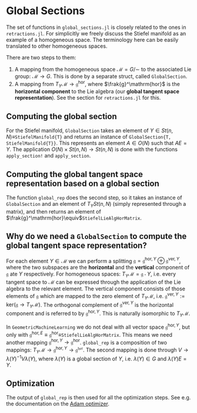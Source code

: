 # Global Sections

The set of functions in `global_sections.jl` is closely related to the ones in `retractions.jl`. For simplicitly we freely discuss the Stiefel manifold as an example of a homogeneous space. The terminology here can be easily translated to other homogeneous spaces. 

There are two steps to them: 
1. A mapping from the homogeneous space $\mathcal{M}=G/\sim$ to the associated Lie group: $\mathcal{M}\to{}G$. This is done by a separate struct, called `GlobalSection`.
2. A mapping from $T_Y\mathcal{M}\to\mathfrak{g}^\mathrm{hor}$, where $\frak{g}^\mathrm{hor}$ is the **horizontal component** to the Lie algebra (our **global tangent space representation**). See the section for `retractions.jl` for this. 

## Computing the global section
For the Stiefel manifold, `GlobalSection` takes an element of $Y\in{}St(n,N)\equiv$`StiefelManifold{T}` and returns an instance of `GlobalSection{T, StiefelManifold{T}}`. This represents an element $A\in{}O(N)$ such that $AE = Y$. The application $O(N)\times{}St(n,N)\to{}St(n,N)$ is done with the functions `apply_section!` and `apply_section`.

## Computing the global tangent space representation based on a global section

The function `global_rep` does the second step, so it takes an instance of `GlobalSection` and an element of $T_YSt(n,N)$ (simply represented through a matrix), and then returns an element of $\frak{g}^\mathrm{hor}\equiv$`StiefelLieAlgHorMatrix`.

## Why do we need a `GlobalSection` to compute the global tangent space representation?

For each element $Y\in\mathcal{M}$ we can perform a splitting $\mathfrak{g} = \mathfrak{g}^{\mathrm{hor}, Y}\oplus\mathfrak{g}^{\mathrm{ver}, Y}$, where the two subspaces are the **horizontal** and the **vertical** component of $\mathfrak{g}$ ate $Y$ respectively. For homogeneous spaces: $T_Y\mathcal{M} = \mathfrak{g}\cdot{}Y$, i.e. every tangent space to $\mathcal{M}$ can be expressed through the application of the Lie algebra to the relevant element. The vertical component consists of those elements of $\mathfrak{g}$ which are mapped to the zero element of $T_Y\mathcal{M}$, i.e. $\mathfrak{g}^{\mathrm{ver}, Y} := \mathrm{ker}(\mathfrak{g}\to{}T_Y\mathcal{M})$. The orthogonal complement of $\mathfrak{g}^{\mathrm{ver}, Y}$ is the horizontal component and is referred to by $\mathfrak{g}^{\mathrm{hor}, Y}$. This is naturally isomorphic to $T_Y\mathcal{M}$. 

In `GeometricMachineLearning` we do not deal with all vector space $\mathfrak{g}^{\mathrm{hor}, Y}$, but only with $\mathfrak{g}^{\mathrm{hor}, E}\equiv\mathfrak{g}^\mathrm{hor}\equiv$`StiefelLieAlgHorMatrix`. This means we need another mapping $\mathfrak{g}^{\mathrm{hor}, Y}\to\mathfrak{g}^{\mathrm{hor}}$. `global_rep` is a composition of two mappings: $T_Y\mathcal{M} \to \mathfrak{g}^{\mathrm{hor}, Y} \to \mathfrak{g}^{\mathfrak{hor}}$. The second mapping is done through $V \to \lambda(Y)^{-1}V\lambda(Y)$, where $\lambda(Y)$ is a global section of $Y$, i.e. $\lambda(Y)\in{}G$ and $\lambda(Y)E = Y$.

## Optimization

The output of `global_rep` is then used for all the optimization steps. See e.g. the documentation on the [Adam optimizer](../adam_optimizer.md).